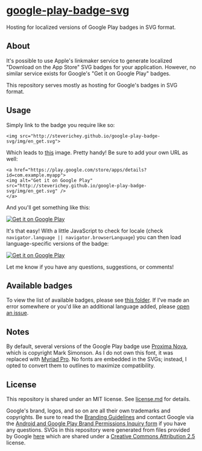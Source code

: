 [google-play-badge-svg](http://steverichey.github.io/google-play-badge-svg/)
=====================

Hosting for localized versions of Google Play badges in SVG format.

## About

It's possible to use Apple's linkmaker service to generate localized "Download on the App Store" SVG badges for your application. However, no similar service exists for Google's "Get it on Google Play" badges.

This repository serves mostly as hosting for Google's badges in SVG format.

## Usage

Simply link to the badge you require like so:

````
<img src="http://steverichey.github.io/google-play-badge-svg/img/en_get.svg">
````

Which leads to [this](http://steverichey.github.io/google-play-badge-svg/img/en_get.svg) image. Pretty handy! Be sure to add your own URL as well:

````
<a href="https://play.google.com/store/apps/details?id=com.example.myapp">
<img alt="Get it on Google Play" src="http://steverichey.github.io/google-play-badge-svg/img/en_get.svg" />
</a>
````

And you'll get something like this:

<a href="https://play.google.com/store/apps/details?id=com.example.myapp">
<img align="middle" alt="Get it on Google Play" src="http://steverichey.github.io/google-play-badge-svg/img/en_get.svg" />
</a>

It's that easy! With a little JavaScript to check for locale (check `navigator.language || navigator.browserLanguage`) you can then load language-specific versions of the badge:

<a href="https://play.google.com/store/apps/details?id=com.example.myapp">
<img align="middle" alt="Get it on Google Play" src="http://steverichey.github.io/google-play-badge-svg/img/zh_get.svg" />
</a>

Let me know if you have any questions, suggestions, or comments!

## Available badges

To view the list of available badges, please see [this folder](https://github.com/steverichey/google-play-badge-svg/tree/gh-pages/img). If I've made an error somewhere or you'd like an additional language added, please [open an issue](https://github.com/steverichey/google-play-badge-svg/issues).

## Notes

By default, several versions of the Google Play badge use [Proxima Nova](https://typekit.com/fonts/proxima-nova), which is copyright Mark Simonson. As I do not own this font, it was replaced with [Myriad Pro](https://typekit.com/fonts/myriad-pro). No fonts are embedded in the SVGs; instead, I opted to convert them to outlines to maximize compatibility.

## License

This repository is shared under an MIT license. See [license.md](https://github.com/steverichey/google-play-badge-svg/blob/master/license.md) for details.

Google's brand, logos, and so on are all their own trademarks and copyrights. Be sure to read the [Branding Guidelines](https://developer.android.com/distribute/tools/promote/brand.html) and contact Google via the [Android and Google Play Brand Permissions Inquiry form](https://docs.google.com/forms/d/1YE5gZpAAcFKjYcUddCsK1Bv9a9Y-luaLVnkazVlaJ2w/viewform) if you have any questions. SVGs in this repository were generated from files provided by Google [here](https://developer.android.com/distribute/tools/promote/badge-files.html) which are shared under a [Creative Commons Attribution 2.5](http://creativecommons.org/licenses/by/2.5/) license.
